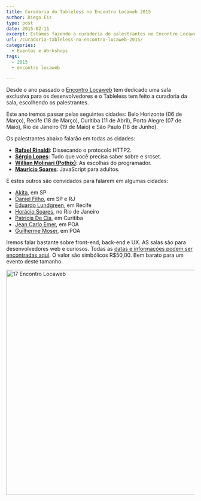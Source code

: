 ```yaml
---
title: Curadoria do Tableless no Encontro Locaweb 2015
author: Diego Eis
type: post
date: 2015-02-11
excerpt: Estamos fazendo a curadoria de palestrantes no Encontro Locaweb de 2015 em várias cidades. Participe!
url: /curadoria-tableless-no-encontro-locaweb-2015/
categories:
  - Eventos e Workshops
tags:
  - 2015
  - encontro locaweb

---
```

Desde o ano passado o [Encontro Locaweb][1] tem dedicado uma sala exclusiva para os desenvolvedores e o Tableless tem feito a curadoria da sala, escolhendo os palestrantes.

Este ano iremos passar pelas seguintes cidades: Belo Horizonte (06 de Março), Recife (18 de Março), Curitiba (11 de Abril), Porto Alegre (07 de Maio), Rio de Janeiro (19 de Maio) e São Paulo (18 de Junho).

Os palestrantes abaixo falarão em todas as cidades:

  * **[Rafael Rinaldi][2]**: Dissecando o protocolo HTTP2.
  * **[Sérgio Lopes][3]**: Tudo que você precisa saber sobre <picture> e srcset.
  * **[Willian Molinari (Pothix)][4]**: As escolhas do programador.
  * **[Maurício Soares][5]**: JavaScript para adultos.

E estes outros são convidados para falarem em algumas cidades:

  * [Akita][6], em SP
  * [Daniel Filho][7], em SP e RJ
  * [Eduardo Lundgreen][8], em Recife
  * [Horácio Soares][9], no Rio de Janeiro
  * [Patrícia De Cia][10], em Curitiba
  * [Jean Carlo Emer][11], em POA
  * [Guilherme Moser][12], em POA

Iremos falar bastante sobre front-end, back-end e UX. AS salas são para desenvolvedores web e curiosos. Todas as [datas e informações podem ser encontradas aqui][1]. O valor são simbólicos R$50,00. Bem barato para um evento deste tamanho.

[<img src="http://tableless.com.br/wp-content/uploads/2015/02/post-17elw-garantaseulugar.png" alt="17 Encontro Locaweb" width="716" height="600" class="alignnone size-full wp-image-46938" srcset="uploads/2015/02/post-17elw-garantaseulugar.png 716w, uploads/2015/02/post-17elw-garantaseulugar-166x139.png 166w, uploads/2015/02/post-17elw-garantaseulugar-400x335.png 400w" sizes="(max-width: 716px) 100vw, 716px" />][13]

 [1]: http://eventos.locaweb.com.br/proximos-eventos/
 [2]: http://twitter.com/rafaelrinaldi
 [3]: http://twitter.com/sergio_caelum
 [4]: http://twitter.com/pothix
 [5]: http://twitter.com/omauriciosoares
 [6]: http://twitter.com/akitaonrails
 [7]: http://twitter.com/danielfilho
 [8]: http://twitter.com/eduardolundgren
 [9]: http://twitter.com/horaciosoares
 [10]: http://twitter.com/patidecia
 [11]: http://twitter.com/jcemer
 [12]: http://twitter.com/mobtec
 [13]: http://bit.ly/1EYAPnB